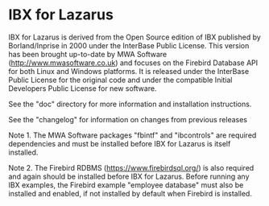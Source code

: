 # IBX for Lazarus

IBX for Lazarus is derived from the Open Source edition of IBX published by Borland/Inprise in 
2000 under the InterBase Public License. This version has been brought up-to-date by MWA Software
(http://www.mwasoftware.co.uk) and focuses on the Firebird Database API for both Linux and Windows
platforms. It is released under the InterBase Public License for the original code and under the
compatible Initial Developers Public License for new software.

See the "doc" directory for more information and installation instructions.

See the "changelog" for information on changes from previous releases

Note 1. The MWA Software packages "fbintf" and "ibcontrols" are required dependencies and 
        must be installed before IBX for Lazarus is itself installed.

Note 2. The Firebird RDBMS (https://www.firebirdsql.org/) is also required and again should
        be installed before IBX for Lazarus. Before running any IBX examples, the Firebird example
        "employee database" must also be installed and enabled, if not installed by default 
        when Firebird is installed.

